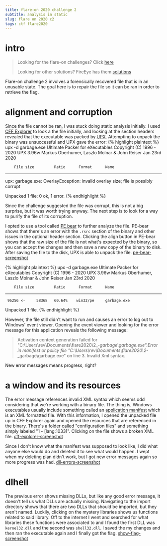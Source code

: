 ```yaml
---
title: flare-on 2020 challenge 2
subtitle: analysis in static
slug: flare on 2020 c2
tags: ctf flare2020
---
```

# intro
> Looking for the flare-on challenges? Click [here](https://flare-on.com/files/Flare-On7_Challenges.zip)
> 
> Looking for other solutions? FireEye has them [solutions](https://www.fireeye.com/blog/threat-research/2020/10/flare-on-7-challenge-solutions.html) 

Flare-on challenge 2 involves a forensically recovered file that is in an unusable state. The goal here is to repair the file so it can be ran in order to retrieve the flag.

# alignment and corruption
Since the file cannot be ran, I was stuck doing static analysis initially. I used [CFF Explorer]() to look a the file initially, and looking at the section headers revealed that the executable was packed by [UPX](). Attempting to unpack the binary was unsuccessful and UPX gave the error:
{% highlight plaintext %}
upx -d garbage.exe
                       Ultimate Packer for eXecutables
                          Copyright (C) 1996 - 2020
UPX 3.96w       Markus Oberhumer, Laszlo Molnar & John Reiser   Jan 23rd 2020

        File size         Ratio      Format      Name
   --------------------   ------   -----------   -----------
upx: garbage.exe: OverlayException: invalid overlay size; file is possibly corrupt

Unpacked 1 file: 0 ok, 1 error.
{% endhighlight %}

Since the challenge suggested the file was corrupt, this is not a big surprise, but it was worth trying anyway. The next step is to look for a way to purify the file of its corruption.

I opted to use a tool called [PE bear]() to further analyze the file. PE-bear shows that there's an error with the `.rsrc` section of the binary and other issues in the optional header section. Clicking the align button in PE-bear shows that the raw size of the file is not what's expected by the binary, so you can accept the changes and then save a new copy of the binary to disk. After saving the file to the disk, UPX is able to unpack the file.
[pe-bear-screenshot]()

{% highlight plaintext %}
upx -d garbage.exe
                       Ultimate Packer for eXecutables
                          Copyright (C) 1996 - 2020
UPX 3.96w       Markus Oberhumer, Laszlo Molnar & John Reiser   Jan 23rd 2020

        File size         Ratio      Format      Name
   --------------------   ------   -----------   -----------
     96256 <-     58368   60.64%    win32/pe     garbage.exe

Unpacked 1 file.
{% endhighlight %}

However, the file still didn't want to run and causes an error to log out to Windows' event viewer. Opening the event viewer and looking for the error message for this application reveals the following message:
> Activation context generation failed for "C:\Users\rev\Documents\flare2020\2_-_garbage\garbage.exe".Error in manifest or policy file "C:\Users\rev\Documents\flare2020\2_-_garbage\garbage.exe" on line 3. Invalid Xml syntax.

New error messages means progress, right?

# a window and its resources
The error message references invalid XML syntax which seems odd considering that we're working with a binary file. The thing is, Windows executables usually include something called an [application manifest](https://docs.microsoft.com/en-us/windows/win32/sbscs/application-manifests) which is an XML formatted file. With this information, I opened the unpacked file up in CFF Explorer again and opened the resources that are referenced in the binary. There's a folder called "configuration files" and something simply labeled "1 - \[lang:1033\]". Clicking on the file shows a broken XML file.
[cff-explorer-screenshot]()

Since I don't know what the manifest was supposed to look like, I did what anyone else would do and deleted it to see what would happen. I wept when my deleting plan didn't work, but I got new error messages again so more progress was had. 
[dll-errors-screenshot]()

# dlhell
The previous error shows missing DLLs, but like any good error message, it doesn't tell us what DLLs are actually missing. Navigating to the import directory shows that there are two DLLs that should be imported, but they aren't named. Luckily, clicking on the mystery libraries shows us functions related to said library. Off to the internet I went and searched for what libraries these functions were associated to and I found the first DLL was `kernel32.dll` and the second was `shell32.dll`. I saved the my changes and then ran the executable again and I finally got the flag.
[show-flag-screenshot]()


